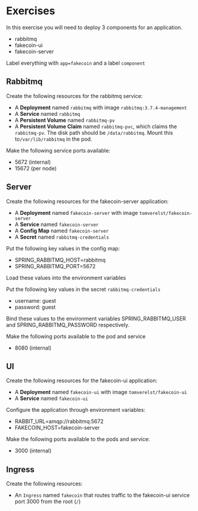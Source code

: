 # Exercises

In this exercise you will need to deploy 3 components for an application.

- rabbitmq
- fakecoin-ui
- fakecoin-server

Label everything with `app=fakecoin` and a label `component`

## Rabbitmq

Create the following resources for the rabbitmq service:

- A **Deployment** named `rabbitmq` with image `rabbitmq:3.7.4-management`
- A **Service** named `rabbitmq`
- A **Persistent Volume** named `rabbitmq-pv`
- A **Persistent Volume Claim** named `rabbitmq-pvc`, 
which claims the `rabbitmq-pv`. 
The disk path should be `/data/rabbitmq`.
Mount this to`/var/lib/rabbitmq` in the pod.


Make the following service ports available:
- 5672 (internal)
- 15672 (per node)

## Server

Create the following resources for the fakecoin-server application:

- A **Deployment** named `fakecoin-server` with image `tomverelst/fakecoin-server`
- A **Service** named `fakecoin-server`
- A **Config Map** named `fakecoin-server`
- A **Secret** named `rabbitmq-credentials`

Put the following key values in the config map: 

- SPRING_RABBITMQ_HOST=rabbitmq
- SPRING_RABBITMQ_PORT=5672

Load these values into the environment variables

Put the following key values in the secret `rabbitmq-credentials`

- username: guest
- password: guest

Bind these values to the environment variables SPRING_RABBITMQ_USER and SPRING_RABBITMQ_PASSWORD respectively.

Make the following ports available to the pod and service
- 8080 (internal)

## UI

Create the following resources for the fakecoin-ui application:

- A **Deployment** named `fakecoin-ui`  with image `tomverelst/fakecoin-ui`
- A **Service** named `fakecoin-ui`

Configure the application through environment variables:
- RABBIT_URL=amqp://rabbitmq:5672
- FAKECOIN_HOST=fakecoin-server

Make the following ports available to the pods and service:
- 3000 (internal)

## Ingress

Create the following resources: 

- An `Ingress` named `fakecoin` that routes traffic to the fakecoin-ui service port 3000 from the root (`/`)

